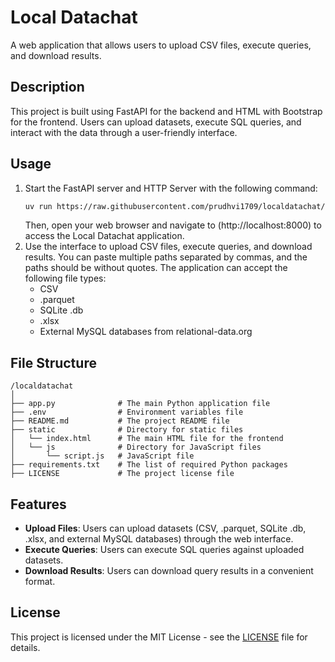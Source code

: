 # Local Datachat

A web application that allows users to upload CSV files, execute queries, and download results.

## Description

This project is built using FastAPI for the backend and HTML with Bootstrap for the frontend. Users can upload datasets, execute SQL queries, and interact with the data through a user-friendly interface.

## Usage

1. Start the FastAPI server and HTTP Server with the following command:
   ```bash
   uv run https://raw.githubusercontent.com/prudhvi1709/localdatachat/refs/heads/main/app.py
   ```
   Then, open your web browser and navigate to (http://localhost:8000) to access the Local Datachat application.
1. Use the interface to upload CSV files, execute queries, and download results.
   You can paste multiple paths separated by commas, and the paths should be without quotes. The application can accept the following file types:
   - CSV
   - .parquet
   - SQLite .db
   - .xlsx
   - External MySQL databases from relational-data.org

## File Structure

```
/localdatachat
│
├── app.py              # The main Python application file
├── .env                # Environment variables file
├── README.md           # The project README file
├── static              # Directory for static files
│   └── index.html      # The main HTML file for the frontend
│   └── js              # Directory for JavaScript files
│       └── script.js   # JavaScript file
├── requirements.txt    # The list of required Python packages
├── LICENSE             # The project license file
```

## Features

- **Upload Files**: Users can upload datasets (CSV, .parquet, SQLite .db, .xlsx, and external MySQL databases) through the web interface.
- **Execute Queries**: Users can execute SQL queries against uploaded datasets.
- **Download Results**: Users can download query results in a convenient format.

## License

This project is licensed under the MIT License - see the [LICENSE](LICENSE) file for details.
